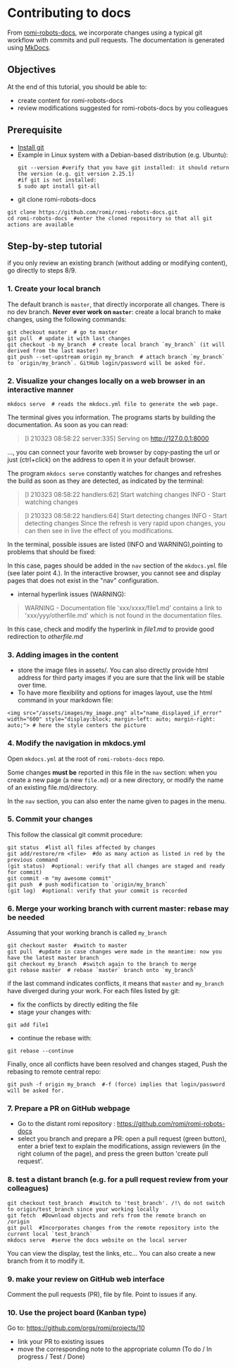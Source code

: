 # Contributing to docs

From [romi-robots-docs](https://github.com/romi/romi-robots-docs), we incorporate changes using a typical git workflow with commits and pull requests.
The documentation is generated using [MkDocs](https://www.mkdocs.org/).

## Objectives

At the end of this tutorial, you should be able to:

* create content for romi-robots-docs
* review modifications suggested for romi-robots-docs by you colleagues

## Prerequisite

* [Install git](https://git-scm.com/book/en/v2/Getting-Started-Installing-Git)
* Example in Linux system with a Debian-based distribution (e.g. Ubuntu):
  ```shell
  git --version #verify that you have git installed: it should return the version (e.g. git version 2.25.1)
  #if git is not installed:
  $ sudo apt install git-all
  ```
* git clone romi-robots-docs

```shell
git clone https://github.com/romi/romi-robots-docs.git
cd romi-robots-docs  #enter the cloned repository so that all git actions are available 
```

## Step-by-step tutorial

if you only review an existing branch (without adding or modifying content), go directly to steps 8/9.

### 1. Create your local branch

The default branch is `master`, that directly incorporate all changes. There is no dev branch.
**Never ever work on `master`**: create a local branch to make changes, using the following commands:

```shell
git checkout master  # go to master
git pull  # update it with last changes
git checkout -b my_branch  # create local branch `my_branch` (it will derived from the last master)
git push --set-upstream origin my_branch  # attach branch `my_branch` to `origin/my_branch`. GitHub login/password will be asked for.
```

### 2. Visualize your changes locally on a web browser in an interactive manner

```shell
mkdocs serve  # reads the mkdocs.yml file to generate the web page.
```

The terminal gives you information. The programs starts by building the documentation.
As soon as you can read:
> [I 210323 08:58:22 server:335] Serving on http://127.0.0.1:8000

..., you can connect your favorite web browser by copy-pasting the url or just (ctrl+click) on the address to open it in your default browser.

The program `mkdocs serve` constantly watches for changes and refreshes the build as soon as they are detected, as indicated by the terminal:
>[I 210323 08:58:22 handlers:62] Start watching changes
INFO    -  Start watching changes

>[I 210323 08:58:22 handlers:64] Start detecting changes
INFO    -  Start detecting changes
Since the refresh is very rapid upon changes, you can then see in live the effect of you modifications.

In the terminal, possible issues are listed (INFO and WARNING),pointing to problems that should be fixed:

In this case, pages should be added in the `nav` section of the `mkdocs.yml` file (see later point 4.). In the interactive browser, you cannot see and display pages that does not exist in the "nav" configuration.

* internal hyperlink issues (WARNING):

> WARNING - Documentation file 'xxx/xxxx/file1.md' contains a link to 'xxx/yyy/otherfile.md' which is not found in the documentation files.

In this case, check and modify the hyperlink in *file1.md* to provide good redirection to *otherfile.md*

### 3. Adding images in the content

* store the image files in assets/. You can also directly provide html address for third party images if you are sure that the link will be stable over time.
* To have more flexibility and options for images layout, use the html command in your markdown file:

```
<img src="/assets/images/my_image.png" alt="name_displayed_if_error" width="600" style="display:block; margin-left: auto; margin-right: auto;"> # here the style centers the picture
```

### 4. Modify the navigation in mkdocs.yml

Open `mkdocs.yml` at the root of `romi-robots-docs` repo.

Some changes **must be** reported in this file in the `nav` section: when you create a new page (a new `file.md`) or a new directory, or modify the name of an
existing file.md/directory.

In the `nav` section, you can also enter the name given to pages in the menu.

### 5. Commit your changes

This follow the classical git commit procedure:

```shell
git status  #list all files affected by changes
git add/restore/rm <file>  #do as many action as listed in red by the previous command
(git status)  #optional: verify that all changes are staged and ready for commit)
git commit -m "my awesome commit"
git push  # push modification to `origin/my_branch`
(git log)  #optional: verify that your commit is recorded
```

### 6. Merge your working branch with current master: rebase may be needed

Assuming that your working branch is called `my_branch`

```shell
git checkout master  #switch to master
git pull  #update in case changes were made in the meantime: now you have the latest master branch
git checkout my_branch  #switch again to the branch to merge
git rebase master  # rebase `master` branch onto `my_branch`
``` 

if the last command indicates conflicts, it means that `master` and `my_branch` have diverged during your work.
For each files listed by git:

- fix the conflicts by directly editing the file
- stage your changes with:

```shell
git add file1
```

- continue the rebase with:

```shell
git rebase --continue
```

Finally, once all conflicts have been resolved and changes staged, Push the rebasing to remote central repo:

```shell
git push -f origin my_branch  #-f (force) implies that login/password will be asked for.
```

### 7. Prepare a PR on GitHub webpage

* Go to the distant romi repository : https://github.com/romi/romi-robots-docs
* select you branch and prepare a PR: open a pull request (green button), enter a brief text to explain the modifications, assign reviewers (in the right column
  of the page), and press the green button 'create pull request'.

### 8. test a distant branch (e.g. for a pull request review from your colleagues)

```shell
git checkout test_branch  #switch to 'test_branch'. /!\ do not switch to origin/test_branch since your working locally
git fetch  #Download objects and refs from the remote branch on /origin
git pull  #Incorporates changes from the remote repository into the current local `test_branch`
mkdocs serve  #serve the docs website on the local server
```

You can view the display, test the links, etc...
You can also create a new branch from it to modify it.

### 9. make your review on GitHub web interface

Comment the pull requests (PR), file by file. Point to issues if any.

### 10. Use the project board (Kanban type)

Go to: https://github.com/orgs/romi/projects/10

* link your PR to existing issues
* move the corresponding note to the appropriate column (To do / In progress / Test / Done)